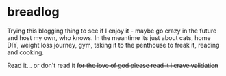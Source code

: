 # breadlog
Trying this blogging thing to see if I enjoy it - maybe go crazy in the future and host my own, who knows. In the meantime its just about cats, home DIY, weight loss journey, gym, taking it to the penthouse to freak it, reading and cooking.

Read it... or don't read it ~~for the love of god please read it i crave validation~~
